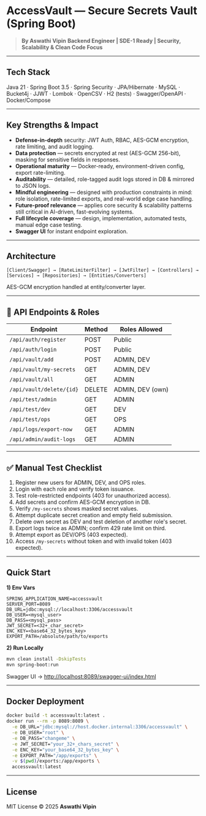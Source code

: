 #  AccessVault — Secure Secrets Vault (Spring Boot)

> **By Aswathi Vipin**
> **Backend Engineer | SDE-1 Ready | Security, Scalability & Clean Code Focus**

---

## Tech Stack

Java 21 · Spring Boot 3.5 · Spring Security · JPA/Hibernate · MySQL · Bucket4j · JJWT · Lombok · OpenCSV · H2 (tests) · Swagger/OpenAPI · Docker/Compose

---

## Key Strengths & Impact

* **Defense-in-depth** security: JWT Auth, RBAC, AES-GCM encryption, rate limiting, and audit logging.
* **Data protection** — secrets encrypted at rest (AES-GCM 256-bit), masking for sensitive fields in responses.
* **Operational maturity** — Docker-ready, environment-driven config, export rate-limiting.
* **Auditability** — detailed, role-tagged audit logs stored in DB & mirrored to JSON logs.
* **Mindful engineering** — designed with production constraints in mind: role isolation, rate-limited exports, and real-world edge case handling.
* **Future-proof relevance** — applies core security & scalability patterns still critical in AI-driven, fast-evolving systems.
* **Full lifecycle coverage** — design, implementation, automated tests, manual edge case testing.
* **Swagger UI** for instant endpoint exploration.

---

## Architecture

```
[Client/Swagger] → [RateLimiterFilter] → [JwtFilter] → [Controllers] → [Services] → [Repositories] → [Entities/Converters]
```

AES-GCM encryption handled at entity/converter layer.

---

## 📍 API Endpoints & Roles

| Endpoint                 | Method | Roles Allowed    |
| ------------------------ | ------ | ---------------- |
| `/api/auth/register`     | POST   | Public           |
| `/api/auth/login`        | POST   | Public           |
| `/api/vault/add`         | POST   | ADMIN, DEV       |
| `/api/vault/my-secrets`  | GET    | ADMIN, DEV       |
| `/api/vault/all`         | GET    | ADMIN            |
| `/api/vault/delete/{id}` | DELETE | ADMIN, DEV (own) |
| `/api/test/admin`        | GET    | ADMIN            |
| `/api/test/dev`          | GET    | DEV              |
| `/api/test/ops`          | GET    | OPS              |
| `/api/logs/export-now`   | GET    | ADMIN            |
| `/api/admin/audit-logs`  | GET    | ADMIN            |

---

## ✅ Manual Test Checklist

1. Register new users for ADMIN, DEV, and OPS roles.
2. Login with each role and verify token issuance.
3. Test role-restricted endpoints (403 for unauthorized access).
4. Add secrets and confirm AES-GCM encryption in DB.
5. Verify `/my-secrets` shows masked secret values.
6. Attempt duplicate secret creation and empty field submission.
7. Delete own secret as DEV and test deletion of another role's secret.
8. Export logs twice as ADMIN; confirm 429 rate limit on third.
9. Attempt export as DEV/OPS (403 expected).
10. Access `/my-secrets` without token and with invalid token (403 expected).

---

##  Quick Start

**1) Env Vars**

```properties
SPRING_APPLICATION_NAME=accessvault
SERVER_PORT=8089
DB_URL=jdbc:mysql://localhost:3306/accessvault
DB_USER=<mysql_user>
DB_PASS=<mysql_pass>
JWT_SECRET=<32+_char_secret>
ENC_KEY=<base64_32_bytes_key>
EXPORT_PATH=/absolute/path/to/exports
```

**2) Run Locally**

```bash
mvn clean install -DskipTests
mvn spring-boot:run
```

Swagger UI → [http://localhost:8089/swagger-ui/index.html](http://localhost:8089/swagger-ui/index.html)

---

##  Docker Deployment

```bash
docker build -t accessvault:latest .
docker run --rm -p 8089:8089 \
  -e DB_URL="jdbc:mysql://host.docker.internal:3306/accessvault" \
  -e DB_USER="root" \
  -e DB_PASS="changeme" \
  -e JWT_SECRET="your_32+_chars_secret" \
  -e ENC_KEY="your_base64_32_bytes_key" \
  -e EXPORT_PATH="/app/exports" \
  -v $(pwd)/exports:/app/exports \
  accessvault:latest
```

---

## License

MIT License © 2025 **Aswathi Vipin**
